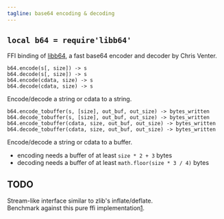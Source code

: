 ```yaml
---
tagline: base64 encoding & decoding
---
```


## `local b64 = require'libb64'`

FFI binding of [libb64](http://libb64.sourceforge.net/), a fast base64 encoder and decoder by Chris Venter.

	b64.encode(s[, size]) -> s
	b64.decode(s[, size]) -> s
	b64.encode(cdata, size) -> s
	b64.decode(cdata, size) -> s

Encode/decode a string or cdata to a string.

	b64.encode_tobuffer(s, [size], out_buf, out_size) -> bytes_written
	b64.decode_tobuffer(s, [size], out_buf, out_size) -> bytes_written
	b64.encode_tobuffer(cdata, size, out_buf, out_size) -> bytes_written
	b64.decode_tobuffer(cdata, size, out_buf, out_size) -> bytes_written

Encode/decode a string or cdata to a buffer.

  * encoding needs a buffer of at least `size * 2 + 3` bytes
  * decoding needs a buffer of at least `math.floor(size * 3 / 4)` bytes

## TODO

Stream-like interface similar to zlib's inflate/deflate. \
Benchmark against this pure ffi implementation[1].

[1]: https://github.com/kengonakajima/luvit-base64/issues/1
